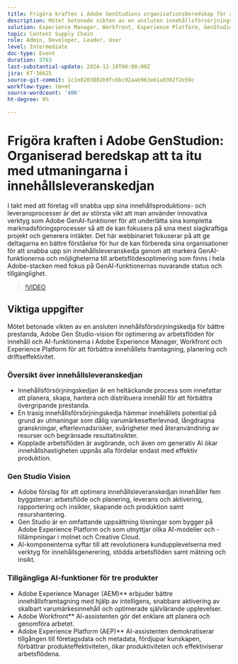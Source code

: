 ```yaml
---
title: Frigöra kraften i Adobe GenStudions organisationsberedskap för att ta itu med utmaningarna i innehållsleveranskedjan
description: Mötet betonade vikten av en ansluten innehållsförsörjningskedja för bättre prestanda, Adobe Gen Studio-vision för optimering av arbetsflöden för innehåll och AI-funktionerna i Adobe Experience Manager, Workfront och Experience Platform för att förbättra innehållets framtagning, planering och driftseffektivitet.
solution: Experience Manager, Workfront, Experience Platform, GenStudio for Performance Marketing
topic: Content Supply Chain
role: Admin, Developer, Leader, User
level: Intermediate
doc-type: Event
duration: 3763
last-substantial-update: 2024-12-10T00:00:00Z
jira: KT-16625
source-git-commit: 1c1e8203802b9fc6bc92aab963e61a9392f2e59c
workflow-type: tm+mt
source-wordcount: '406'
ht-degree: 0%

---
```



# Frigöra kraften i Adobe GenStudion: Organiserad beredskap att ta itu med utmaningarna i innehållsleveranskedjan

I takt med att företag vill snabba upp sina innehållsproduktions- och leveransprocesser är det av största vikt att man använder innovativa verktyg som Adobe GenAI-funktioner för att underlätta sina kompletta marknadsföringsprocesser så att de kan fokusera på sina mest slagkraftiga projekt och generera intäkter. Det här webbinariet fokuserar på att ge deltagarna en bättre förståelse för hur de kan förbereda sina organisationer för att snabba upp sin innehållsleveranskedja genom att markera GenAI-funktionerna och möjligheterna till arbetsflödesoptimering som finns i hela Adobe-stacken med fokus på GenAI-funktionernas nuvarande status och tillgänglighet.

>[!VIDEO](https://video.tv.adobe.com/v/3440932/?learn=on&enablevpops)

## Viktiga uppgifter

Mötet betonade vikten av en ansluten innehållsförsörjningskedja för bättre prestanda, Adobe Gen Studio-vision för optimering av arbetsflöden för innehåll och AI-funktionerna i Adobe Experience Manager, Workfront och Experience Platform för att förbättra innehållets framtagning, planering och driftseffektivitet.

### Översikt över innehållsleveranskedjan

* Innehållsförsörjningskedjan är en heltäckande process som innefattar att planera, skapa, hantera och distribuera innehåll för att förbättra övergripande prestanda.
* En trasig innehållsförsörjningskedja hämmar innehållets potential på grund av utmaningar som dålig varumärkesefterlevnad, långdragna granskningar, efterlevnadsrisker, svårigheter med återanvändning av resurser och begränsade resultatinsikter.
* Kopplade arbetsflöden är avgörande, och även om generativ AI ökar innehållshastigheten uppnås alla fördelar endast med effektiv produktion.

### Gen Studio Vision

* Adobe förslag för att optimera innehållsleveranskedjan innehåller fem byggstenar: arbetsflöde och planering, leverans och aktivering, rapportering och insikter, skapande och produktion samt resurshantering.
* Gen Studio är en omfattande uppsättning lösningar som bygger på Adobe Experience Platform och som utnyttjar olika AI-modeller och -tillämpningar i molnet och Creative Cloud.
* AI-komponenterna syftar till att revolutionera kundupplevelserna med verktyg för innehållsgenerering, stödda arbetsflöden samt mätning och insikt.

### Tillgängliga AI-funktioner för tre produkter

* Adobe Experience Manager (AEM)** erbjuder bättre innehållsframtagning med hjälp av intelligens, snabbare aktivering av skalbart varumärkesinnehåll och optimerade självlärande upplevelser.
* Adobe Workfront** AI-assistenten gör det enklare att planera och genomföra arbetet.
* Adobe Experience Platform (AEP)** AI-assistenten demokratiserar tillgången till företagsdata och metadata, fördjupar kunskapen, förbättrar produkteffektiviteten, ökar produktiviteten och effektiviserar arbetsflödena.


